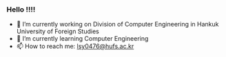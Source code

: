 ### Hello !!!!


- 🔭 I’m currently working on Division of Computer Engineering in Hankuk University of Foreign Studies
- 🌱 I’m currently learning Computer Engineering
- 📫 How to reach me: lsy0476@hufs.ac.kr
